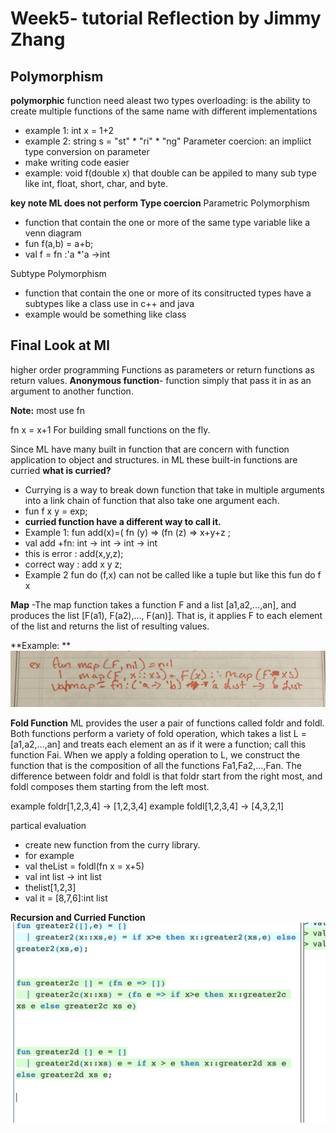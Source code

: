 # Week5- tutorial Reflection by Jimmy Zhang 
## Polymorphism
**polymorphic** function need aleast two types
overloading: is the ability to create multiple functions of the same name with different implementations
- example 1: int x = 1+2
- example 2: string s = "st" * "ri" * "ng"
Parameter coercion: an impliict type conversion on parameter
- make writing code easier 
- example: void f(double x) that double can be appiled to many sub type like int, float, short, char, and byte.

**key note ML does not perform Type coercion** 
Parametric Polymorphism
-  function that contain the one or more of the same type variable like a venn diagram
-  fun f(a,b) = a+b;
-  val f = fn :'a *'a ->int

Subtype Polymorphism
- function that contain the one or more of its consitructed types have a subtypes like a class use in c++ and java
-  example would be something like class 
## Final Look at Ml
higher order programming Functions as parameters or return functions as return values.
**Anonymous function**- function simply that pass it in as an argument to another function.

**Note:** most use fn

fn x = x+1
For building small functions on the fly.

Since ML have many built in function that are concern with function application to object and structures.
in ML these built-in functions are curried 
**what is curried?**
- Currying is a way to break down function that take in multiple arguments into a link chain of function that also take one argument each. 
- fun f x y = exp;
- **curried function have a different way to call it.**
- Example 1: fun add(x)=( fn (y) => (fn (z) => x+y+z ;
- val add +fn: int -> int -> int -> int
- this is error : add(x,y,z);
- correct way : add x y z;
- Example 2 fun do (f,x) can not be called like a tuple but like this fun do f x 

**Map**
-The map function takes a function F and a list [a1,a2,...,an], and produces the list [F(a1), F(a2),..., F(an)].
That is, it applies F to each element of the list and returns the list of resulting values.

**Example: ** ![map](map.JPG)


**Fold Function**
ML provides the user a pair of functions called foldr and foldl. Both functions perform a variety of fold operation, which takes a list L =[a1,a2,...,an] and treats each element an as if it were a function; call this function Fai. 
When we apply a folding operation to L, we construct the function that is the composition of all the functions Fa1,Fa2,...,Fan.
The difference between foldr and foldl is that foldr start from the right most, and foldl composes them starting from the left most.

example foldr[1,2,3,4] -> [1,2,3,4]
example foldl[1,2,3,4] -> [4,3,2,1]

partical evaluation 
- create new function from the curry library.
- for example
- val theList = foldl(fn x = x+5)
- val int list -> int list
- thelist[1,2,3]
- val it = [8,7,6]:int list

**Recursion and Curried Function**
![rec](rec.png)

